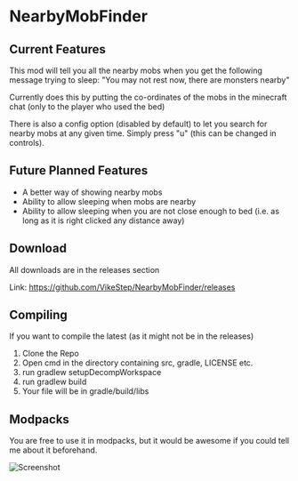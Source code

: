 NearbyMobFinder
===============

Current Features
---------------------
This mod will tell you all the nearby mobs when you get the following message trying to sleep:
"You may not rest now, there are monsters nearby"

Currently does this by putting the co-ordinates of the mobs in the minecraft chat (only to the player who used the bed)

There is also a config option (disabled by default) to let you search for nearby mobs at any given time. Simply press "u" (this can be changed in controls).

Future Planned Features
-----------------------
- A better way of showing nearby mobs
- Ability to allow sleeping when mobs are nearby
- Ability to allow sleeping when you are not close enough to bed (i.e. as long as it is right clicked any distance away)

Download
----------------------
All downloads are in the releases section

Link: https://github.com/VikeStep/NearbyMobFinder/releases

Compiling
----------------------
If you want to compile the latest (as it might not be in the releases)

1. Clone the Repo
2. Open cmd in the directory containing src, gradle, LICENSE etc.
3. run gradlew setupDecompWorkspace
4. run gradlew build
5. Your file will be in gradle/build/libs

Modpacks
-----------------------
You are free to use it in modpacks, but it would be awesome if you could tell me about it beforehand.

![Screenshot](http://i.imgur.com/tcjjeFy.png)
